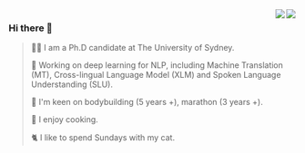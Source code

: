 <img align="right" src="https://github-readme-stats.vercel.app/api?username=alphadl&?count_private=true&show_icons=true&theme=tokyonight" />

<img align='right' src="https://github-readme-stats-taupe-two.vercel.app/api/wakatime?username=alphadl&custom_title=Weekly%20Coding%20Breakdown&layout=compact&theme=tokyonight" />



### Hi there 👋
> <p align='left'>🙋‍♂️ I am a Ph.D candidate at The University of Sydney. </p>
> 
> <p align='left'>🔭 Working on deep learning for NLP, including Machine Translation (MT), Cross-lingual Language Model (XLM) and Spoken Language Understanding (SLU).</p>
> 
> <p align='left'>💪 I'm keen on bodybuilding (5 years +), marathon (3 years +). </p>
> 
> <p align='left'>🥗 I enjoy cooking. </p>
> 
> <p align='left'>🐈 I like to spend Sundays with my cat. </p>

